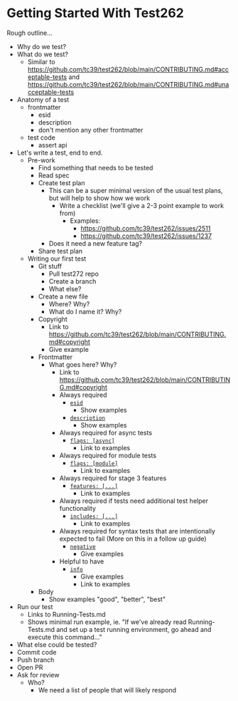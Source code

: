 # Getting Started With Test262


Rough outline...


- Why do we test?
- What do we test?
  - Similar to https://github.com/tc39/test262/blob/main/CONTRIBUTING.md#acceptable-tests and https://github.com/tc39/test262/blob/main/CONTRIBUTING.md#unacceptable-tests
- Anatomy of a test
  - frontmatter
    - esid
    - description
    - don't mention any other frontmatter
  - test code
    - assert api
- Let's write a test, end to end.
  - Pre-work
    - Find something that needs to be tested
    - Read spec
    - Create test plan
      - This can be a super minimal version of the usual test plans, but will help to show how we work
        - Write a checklist (we'll give a 2-3 point example to work from)
          - Examples:
            - https://github.com/tc39/test262/issues/2511
            - https://github.com/tc39/test262/issues/1237
      - Does it need a new feature tag?
    - Share test plan
  - Writing our first test
    - Git stuff
      - Pull test272 repo
      - Create a branch
      - What else?
    - Create a new file
      - Where? Why?
      - What do I name it? Why?
    - Copyright
      - Link to https://github.com/tc39/test262/blob/main/CONTRIBUTING.md#copyright
      - Give example
    - Frontmatter
      - What goes here? Why?
        - Link to https://github.com/tc39/test262/blob/main/CONTRIBUTING.md#copyright
        - Always required
          - [`esid`](https://github.com/tc39/test262/blob/main/CONTRIBUTING.md#esid)
            - Show examples
          - [`description`](https://github.com/tc39/test262/blob/main/CONTRIBUTING.md#description)
            - Show examples
        - Always required for async tests
          - [`flags: [async]`](https://github.com/tc39/test262/blob/main/CONTRIBUTING.md#flags)
            - Link to examples
        - Always required for module tests
          - [`flags: [module]`](https://github.com/tc39/test262/blob/main/CONTRIBUTING.md#flags)
            - Link to examples
        - Always required for stage 3 features
          - [`features: [...]`](https://github.com/tc39/test262/blob/main/CONTRIBUTING.md#features)
            - Link to examples
        - Always required if tests need additional test helper functionality
          - [`includes: [...]`](https://github.com/tc39/test262/blob/main/CONTRIBUTING.md#includes)
            - Link to examples
        - Always required for syntax tests that are intentionally expected to fail (More on this in a follow up guide)
          - [`negative`](https://github.com/tc39/test262/blob/main/CONTRIBUTING.md#negative)
            - Give examples
        - Helpful to have
          - [`info`](https://github.com/tc39/test262/blob/main/CONTRIBUTING.md#info)
            - Give examples
            - Link to examples
    - Body
      - Show examples "good", "better", "best"
- Run our test
  - Links to Running-Tests.md
  - Shows minimal run example, ie. "If we've already read Running-Tests.md and set up a test running environment, go ahead and execute this command..."
- What else could be tested?
- Commit code
- Push branch
- Open PR
- Ask for review
  - Who?
    - We need a list of people that will likely respond


